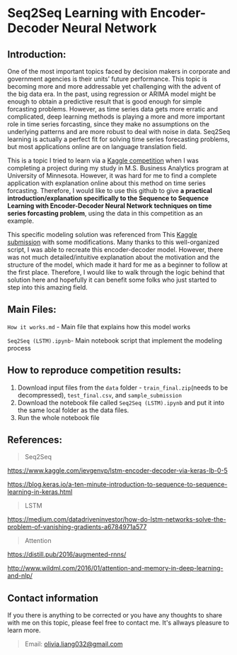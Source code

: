 # Seq2Seq Learning with Encoder-Decoder Neural Network


## Introduction:

One of the most important topics faced by decision makers in corporate and government agencies is their units’ future performance. This topic is becoming more and more addressable yet challenging with the advent of the big data era. In the past, using regression or ARIMA model might be enough to obtain a predictive result that is good enough for simple forcasting problems. However, as time series data gets more erratic and complicated, deep learning methods is playing a more and more important role in time series forcasting, since they make no assumptions on the underlying patterns and are more robust to deal with noise in data. Seq2Seq learning is actually a perfect fit for solving time series forecasting problems, but most applications online are on language translation field. 

This is a topic I tried to learn via a [Kaggle competition](https://www.kaggle.com/c/recruit-restaurant-visitor-forecasting) when I was completing a project during my study in M.S. Business Analytics program at University of Minnesota. However, it was hard for me to find a complete application with explanation online about this method on time series forcasting. Therefore, I would like to use this github to give **a practical introduction/explanation specifically to the Sequence to Sequence Learning with Encoder-Decoder Neural Network techniques on time series forcasting problem**, using the data in this competition as an example. 

This specific modeling solution was referenced from This [Kaggle submission](https://www.kaggle.com/ievgenvp/lstm-encoder-decoder-via-keras-lb-0-5/output#L505) with some modifications. Many thanks to this well-organized script, I was able to recreate this encoder-decoder model. However, there was not much detailed/intuitive explanation about the motivation and the structure of the model, which made it hard for me as a beginner to follow at the first place. Therefore, I would like to walk through the logic behind that solution here and hopefully it can benefit some folks who just started to step into this amazing field.


## Main Files:

`How it works.md` - Main file that explains how this model works

`Seq2Seq (LSTM).ipynb`- Main notebook script that implement the modeling process

## How to reproduce competition results:
1. Download input files from the `data` folder - `train_final.zip`(needs to be decompressed), `test_final.csv`, and `sample_submission`
2. Download the notebook file called `Seq2Seq (LSTM).ipynb` and put it into the same local folder as the data files.
3. Run the whole notebook file

## References:
>Seq2Seq

https://www.kaggle.com/ievgenvp/lstm-encoder-decoder-via-keras-lb-0-5

https://blog.keras.io/a-ten-minute-introduction-to-sequence-to-sequence-learning-in-keras.html

>LSTM

https://medium.com/datadriveninvestor/how-do-lstm-networks-solve-the-problem-of-vanishing-gradients-a6784971a577

>Attention

https://distill.pub/2016/augmented-rnns/

http://www.wildml.com/2016/01/attention-and-memory-in-deep-learning-and-nlp/


## Contact information

If you there is anything to be corrected or you have any thoughts to share with me on this topic, please feel free to contact me. It's allways pleasure to learn more.
>Email: olivia.liang032@gmail.com

